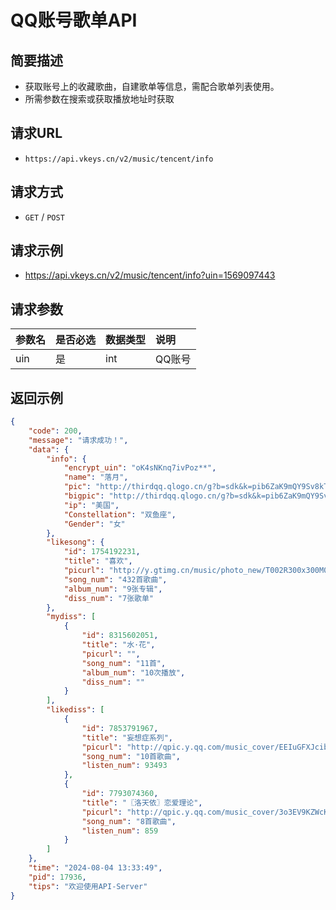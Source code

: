 # QQ账号歌单API

## 简要描述

- 获取账号上的收藏歌曲，自建歌单等信息，需配合歌单列表使用。
- 所需参数在搜索或获取播放地址时获取

## 请求URL
- `https://api.vkeys.cn/v2/music/tencent/info`

## 请求方式
- `GET` / `POST`

## 请求示例
- https://api.vkeys.cn/v2/music/tencent/info?uin=1569097443

## 请求参数
| 参数名 |是否必选|数据类型|说明   |
|:----    |:---|:----- | :-------|
| uin   | 是   | int    | QQ账号    |

## 返回示例
``` json
{
    "code": 200,
    "message": "请求成功！",
    "data": {
        "info": {
            "encrypt_uin": "oK4sNKnq7ivPoz**",
            "name": "落月",
            "pic": "http://thirdqq.qlogo.cn/g?b=sdk&k=pib6ZaK9mQY9Sv8kTLgQM0Q&kti=ZqeuEQAAAAI&s=140&t=1707413444",
            "bigpic": "http://thirdqq.qlogo.cn/g?b=sdk&k=pib6ZaK9mQY9Sv8kTLgQM0Q&kti=ZqeuEQAAAAI&s=640&t=1707413444",
            "ip": "美国",
            "Constellation": "双鱼座",
            "Gender": "女"
        },
        "likesong": {
            "id": 1754192231,
            "title": "喜欢",
            "picurl": "http://y.gtimg.cn/music/photo_new/T002R300x300M000004Zii1c1otbSw_1.jpg",
            "song_num": "432首歌曲",
            "album_num": "9张专辑",
            "diss_num": "7张歌单"
        },
        "mydiss": [
            {
                "id": 8315602051,
                "title": "水·花",
                "picurl": "",
                "song_num": "11首",
                "album_num": "10次播放",
                "diss_num": ""
            }
        ],
        "likediss": [
            {
                "id": 7853791967,
                "title": "妄想症系列",
                "picurl": "http://qpic.y.qq.com/music_cover/EEIuGFXJcibxA80v5Hc1RNhwkFJ8zwicIQkIG2hyGSUYrGkRvxp8J6NQ/300?n=1",
                "song_num": "10首歌曲",
                "listen_num": 93493
            },
            {
                "id": 7793074360,
                "title": "〖洛天依〗恋爱理论",
                "picurl": "http://qpic.y.qq.com/music_cover/3o3EV9KZWcK7icPUAuETxpQ25J4GZ7icmbygc90z8jTvsj4NtBeAmTPw/300?n=1",
                "song_num": "8首歌曲",
                "listen_num": 859
            }
        ]
    },
    "time": "2024-08-04 13:33:49",
    "pid": 17936,
    "tips": "欢迎使用API-Server"
}
```
